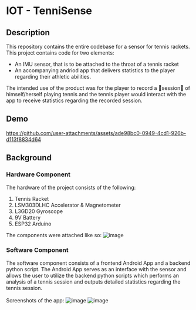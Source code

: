 # IOT - TenniSense



## Description
This repository contains the entire codebase for a sensor for tennis rackets. <br>
This project contains code for two elements:
- An IMU sensor, that is to be attached to the throat of a tennis racket
- An accompanying andriod app that delivers statistics to the player regarding their athletic abilities.

The intended use of the product was for the player to record a session of himself/herself playing
tennis and the tennis player would interact with the app to receive statistics regarding the recorded
session. 

## Demo
https://github.com/user-attachments/assets/ade98bc0-0949-4cd1-926b-d113f8834d64

## Background
### Hardware Component
The hardware of the project consists of the following:
1. Tennis Racket
3. LSM303DLHC Accelerator & Magnetometer
4. L3GD20 Gyroscope
5. 9V Battery
6. ESP32 Arduino

The components were attached like so:
![image](https://github.com/user-attachments/assets/6f1e77cc-ea38-4b93-bd5f-7afac8849e62)

### Software Component
The software component consists of a frontend Android App and a backend python script. The
Android App serves as an interface with the sensor and allows the user to utilize the backend
python scripts which performs an analysis of a tennis session and outputs detailed statistics
regarding the tennis session.<br><br>
Screenshots of the app:
![image](https://github.com/user-attachments/assets/39713d94-34e5-402a-9c19-6e638fee9140)
![image](https://github.com/user-attachments/assets/64353232-d59e-4e77-b065-a054b9dde517)




